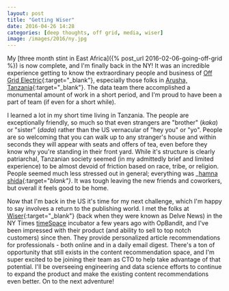 ```yaml
---
layout: post
title: "Getting Wiser"
date: 2016-04-26 14:28
categories: [deep thoughts, off grid, media, wiser]
image: /images/2016/ny.jpg
---
```

My [three month stint in East Africa]({% post_url 2016-02-06-going-off-grid %}) is now complete, and I'm finally back in the NY!  It was an incredible experience getting to know the extraordinary people and business of [Off Grid Electric](http://offgrid-electric.com/){:target="_blank"}, especially those folks in [Arusha, Tanzania](http://mpower.co.tz/){:target="_blank"}.  The data team there accomplished a monumental amount of work in a short period, and I'm proud to have been a part of team (if even for a short while).

I learned a lot in my short time living in Tanzania.  The people are exceptionally friendly, so much so that even strangers are "brother" (_kaka_) or "sister" (_dada_) rather than the US vernacular of "hey you" or "yo".  People are so welcoming that you can walk up to any stranger's house and within seconds they will appear with seats and offers of tea, even before they know why you're standing in their front yard.  While it's structure is clearly patriarchal, Tanzanian society seemed (in my admittedly brief and limited experience) to be almost devoid of friction based on race, tribe, or religion.  People seemed much less stressed out in general; everything was _[hamna shida](https://translate.google.com/#sw/en/hamna%20shida){:target="_blank"}_.  It was tough leaving the new friends and coworkers, but overall it feels good to be home.

Now that I'm back in the US it's time for my next challenge, which I'm happy to say involves a return to the publishing world.  I met the folks at [Wiser](http://getwiser.com){:target="_blank"} (back when they were known as Delve News) in the NY Times [timeSpace](http://www.nytimes.com/timespace/) incubator a few years ago with OpBandit, and I've been impressed with their product (and ability to sell to top notch customers) since then.  They provide personalized article recommendations for professionals - both online and in a daily email digest.  There's a ton of opportunity that still exists in the content recommendation space, and I'm super excited to be joining their team as CTO to help take advantage of that potential.  I'll be overseeing engineering and data science efforts to continue to expand the product and make the existing content recommendations even better.  On to the next adventure!

